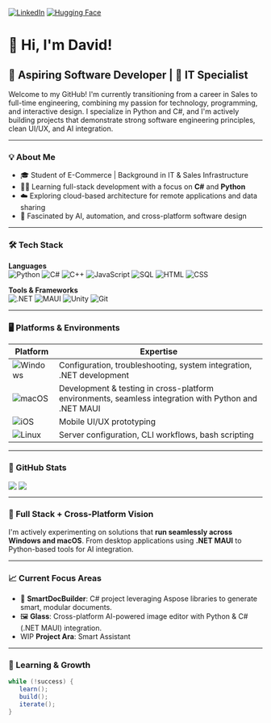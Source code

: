 
[![LinkedIn](https://img.shields.io/badge/LinkedIn-Profile-0A66C2?style=flat&logo=linkedin&logoColor=white)](https://linkedin.com/in/dawid-szender)
[![Hugging Face](https://img.shields.io/badge/HuggingFace-Profile-1DA1F2?style=flat&logo=twitter&logoColor=white)](https://huggingface.co/sentencera)

# 👋 Hi, I'm David!

## 🚀 Aspiring Software Developer | 💼 IT Specialist

Welcome to my GitHub! I'm currently transitioning from a career in Sales to full-time engineering, combining my passion for technology, programming, and interactive design. I specialize in Python and C#, and I'm actively building projects that demonstrate strong software engineering principles, clean UI/UX, and AI integration.
 
---

### 💡 About Me
- 🎓 Student of E-Commerce | Background in IT & Sales Infrastructure
- 👨‍💻 Learning full-stack development with a focus on **C#** and **Python**
- ☁️ Exploring cloud-based architecture for remote applications and data sharing
- 🧠 Fascinated by AI, automation, and cross-platform software design

---

### 🛠️ Tech Stack

**Languages**  
![Python](https://img.shields.io/badge/Python-3776AB?style=flat&logo=python&logoColor=white)
![C#](https://img.shields.io/badge/C%23-239120?style=flat&logo=c-sharp&logoColor=white)
![C++](https://img.shields.io/badge/C++-00599C?style=flat&logo=c%2B%2B&logoColor=white)
![JavaScript](https://img.shields.io/badge/JavaScript-F7DF1E?style=flat&logo=javascript&logoColor=black)
![SQL](https://img.shields.io/badge/SQL-4479A1?style=flat&logo=mysql&logoColor=white)
![HTML](https://img.shields.io/badge/HTML5-E34F26?style=flat&logo=html5&logoColor=white)
![CSS](https://img.shields.io/badge/CSS3-1572B6?style=flat&logo=css3&logoColor=white)

**Tools & Frameworks**  
![.NET](https://img.shields.io/badge/-.NET-512BD4?style=flat&logo=dotnet&logoColor=white)
![MAUI](https://img.shields.io/badge/-MAUI-512BD4?style=flat&logo=dotnet)
![Unity](https://img.shields.io/badge/-Unity-000000?style=flat&logo=unity&logoColor=white)
![Git](https://img.shields.io/badge/-Git-F05032?style=flat&logo=git&logoColor=white)

---

### 🖥️ Platforms & Environments

| Platform | Expertise |
|----------|-----------|
| ![Windows](https://img.shields.io/badge/-Windows-0078D6?style=for-the-badge&logo=windows&logoColor=white) | Configuration, troubleshooting, system integration, .NET development |
| ![macOS](https://img.shields.io/badge/-macOS-000000?style=for-the-badge&logo=apple&logoColor=white) | Development & testing in cross-platform environments, seamless integration with Python and .NET MAUI |
| ![iOS](https://img.shields.io/badge/-iOS-000000?style=for-the-badge&logo=apple&logoColor=white) | Mobile UI/UX prototyping |
| ![Linux](https://img.shields.io/badge/-Linux-FCC624?style=for-the-badge&logo=linux&logoColor=black) | Server configuration, CLI workflows, bash scripting |

---

### 📱 GitHub Stats
<img align="center" src="https://github-readme-stats.vercel.app/api?username=simpledasz&show_icons=true&theme=radical" />
<img align="center" src="https://github-readme-stats.vercel.app/api/top-langs/?username=simpledasz&theme=radical&layout=compact" />

---

### 🧰 Full Stack + Cross-Platform Vision

I'm actively experimenting on solutions that **run seamlessly across Windows and macOS**. From desktop applications using **.NET MAUI** to Python-based tools for AI integration.

---

### 📈 Current Focus Areas
- 🧩 **SmartDocBuilder**: C# project leveraging Aspose libraries to generate smart, modular documents.
- 🖼 **Glass**: Cross-platform AI-powered image editor with Python & C# (.NET MAUI) integration.
- WIP **Project Ara**: Smart Assistant

---

### 🌱 Learning & Growth

```csharp
while (!success) {
   learn();
   build();
   iterate();
}
